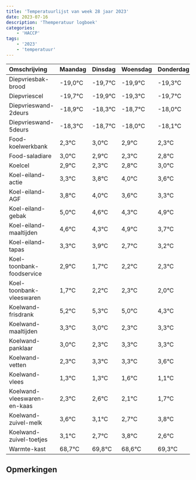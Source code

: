 ```yaml
---
title: 'Temperatuurlijst van week 28 jaar 2023'
date: 2023-07-16
description: 'Themperatuur logboek'
categories:
    - 'HACCP'
tags:
    - '2023'
    - 'temperatuur'
---
```

|Omschrijving|Maandag|Dinsdag|Woensdag|Donderdag|Vrijdag|Zaterdag|Zondag|
|:---|:---|:---|:---|:---|:---|:---|:---|
|Diepvriesbak-brood|-19,0°C|-19,7°C|-19,9°C|-19,3°C|-19,7°C|-19,0°C|-19,1°C|
|Diepvriescel|-19,7°C|-19,9°C|-19,3°C|-19,7°C|-19,0°C|-19,1°C|-19,7°C|
|Diepvrieswand-2deurs|-18,9°C|-18,3°C|-18,7°C|-18,0°C|-18,1°C|-18,7°C|-18,2°C|
|Diepvrieswand-5deurs|-18,3°C|-18,7°C|-18,0°C|-18,1°C|-18,7°C|-18,2°C|-18,0°C|
|Food-koelwerkbank|2,3°C|3,0°C|2,9°C|2,3°C|2,8°C|3,0°C|2,6°C|
|Food-saladiare|3,0°C|2,9°C|2,3°C|2,8°C|3,0°C|2,6°C|2,3°C|
|Koelcel|2,9°C|2,3°C|2,8°C|3,0°C|2,6°C|2,3°C|2,9°C|
|Koel-eiland-actie|3,3°C|3,8°C|4,0°C|3,6°C|3,3°C|3,9°C|2,7°C|
|Koel-eiland-AGF|3,8°C|4,0°C|3,6°C|3,3°C|3,9°C|2,7°C|3,2°C|
|Koel-eiland-gebak|5,0°C|4,6°C|4,3°C|4,9°C|3,7°C|4,2°C|4,3°C|
|Koel-eiland-maaltijden|4,6°C|4,3°C|4,9°C|3,7°C|4,2°C|4,3°C|4,0°C|
|Koel-eiland-tapas|3,3°C|3,9°C|2,7°C|3,2°C|3,3°C|3,0°C|2,3°C|
|Koel-toonbank-foodservice|2,9°C|1,7°C|2,2°C|2,3°C|2,0°C|1,3°C|2,3°C|
|Koel-toonbank-vleeswaren|1,7°C|2,2°C|2,3°C|2,0°C|1,3°C|2,3°C|2,3°C|
|Koelwand-frisdrank|5,2°C|5,3°C|5,0°C|4,3°C|5,3°C|5,3°C|5,6°C|
|Koelwand-maaltijden|3,3°C|3,0°C|2,3°C|3,3°C|3,3°C|3,6°C|3,1°C|
|Koelwand-panklaar|3,0°C|2,3°C|3,3°C|3,3°C|3,6°C|3,1°C|2,7°C|
|Koelwand-vetten|2,3°C|3,3°C|3,3°C|3,6°C|3,1°C|2,7°C|3,8°C|
|Koelwand-vlees|1,3°C|1,3°C|1,6°C|1,1°C|0,7°C|1,8°C|0,6°C|
|Koelwand-vleeswaren-en-kaas|2,3°C|2,6°C|2,1°C|1,7°C|2,8°C|1,6°C|2,3°C|
|Koelwand-zuivel-melk|3,6°C|3,1°C|2,7°C|3,8°C|2,6°C|3,3°C|3,8°C|
|Koelwand-zuivel-toetjes|3,1°C|2,7°C|3,8°C|2,6°C|3,3°C|3,8°C|3,9°C|
|Warmte-kast|68,7°C|69,8°C|68,6°C|69,3°C|69,8°C|69,9°C|69,9°C|

## Opmerkingen


